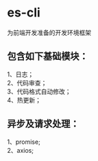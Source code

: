 # es-cli
为前端开发准备的开发环境框架  
## 包含如下基础模块：  
  1、日志；  
  2、代码审查；  
  3、代码格式自动修改；  
  4、热更新；  
## 异步及请求处理：    
  1、promise;  
  2、axios;
